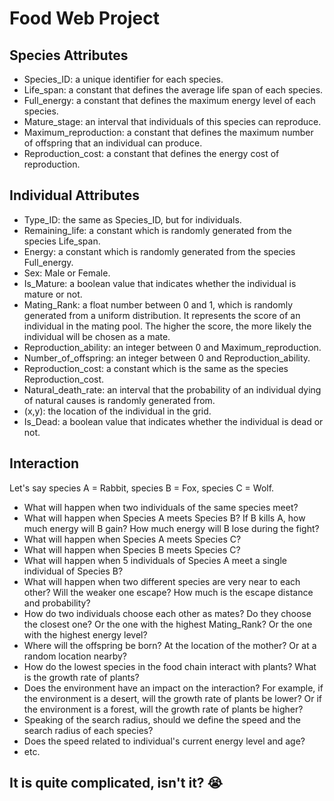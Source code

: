 # Food Web Project

## Species Attributes

- Species_ID: a unique identifier for each species.
- Life_span: a constant that defines the average life span of each species.
- Full_energy: a constant that defines the maximum energy level of each species.
- Mature_stage: an interval that individuals of this species can reproduce.
- Maximum_reproduction: a constant that defines the maximum number of offspring that an individual can produce.
- Reproduction_cost: a constant that defines the energy cost of reproduction.

## Individual Attributes

- Type_ID: the same as Species_ID, but for individuals.
- Remaining_life: a constant which is randomly generated from the species Life_span.
- Energy: a constant which is randomly generated from the species Full_energy.
- Sex: Male or Female.
- Is_Mature: a boolean value that indicates whether the individual is mature or not.
- Mating_Rank: a float number between 0 and 1, which is randomly generated from a uniform distribution. 
It represents the score of an individual in the mating pool. The higher the score, the more likely the individual will be chosen as a mate.
- Reproduction_ability: an integer between 0 and Maximum_reproduction.
- Number_of_offspring: an integer between 0 and Reproduction_ability.
- Reproduction_cost: a constant which is the same as the species Reproduction_cost.
- Natural_death_rate: an interval that the probability of an individual dying of natural causes is randomly generated from.
- (x,y): the location of the individual in the grid.
- Is_Dead: a boolean value that indicates whether the individual is dead or not.

## Interaction

Let's say species A = Rabbit, species B = Fox, species C = Wolf.

- What will happen when two individuals of the same species meet?
- What will happen when Species A meets Species B? If B kills A, how much energy will B gain? How much energy will B lose during the fight?
- What will happen when Species A meets Species C? 
- What will happen when Species B meets Species C? 
- What will happen when 5 individuals of Species A meet a single individual of Species B?
- What will happen when two different species are very near to each other? Will the weaker one escape? How much is the escape distance and probability?
- How do two individuals choose each other as mates? Do they choose the closest one? Or the one with the highest Mating_Rank? Or the one with the highest energy level?
- Where will the offspring be born? At the location of the mother? Or at a random location nearby?
- How do the lowest species in the food chain interact with plants? What is the growth rate of plants?
- Does the environment have an impact on the interaction? 
For example, if the environment is a desert, will the growth rate of plants be lower? Or if the environment is a forest, will the growth rate of plants be higher?
- Speaking of the search radius, should we define the speed and the search radius of each species?
- Does the speed related to individual's current energy level and age?
- etc.

## It is quite complicated, isn't it? 😭










